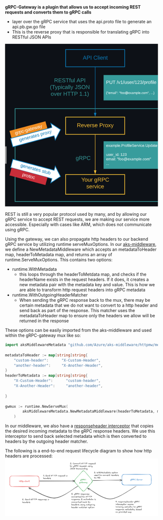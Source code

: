 **gRPC-Gateway is a plugin that allows us to accept incoming REST requests and converts them to gRPC calls**
  - layer over the  gRPC service that uses the api.proto file to generate an api.pb.gw.go file
  - This is the reverse proxy that is responsible for translating gRPC into RESTful JSON APIs

![grpc-gateway.png](/docs/images/grpc-gateway.png)

REST is still a very popular protocol used by many, and by allowing our gRPC service to accept REST requests, we are making our service more accessible. Especially with cases like ARM, which does not communicate using gRPC. 

Using the gateway, we can also propagate http headers to our backend gRPC service by utilizing runtime serveMuxOptions. In our [aks-middleware](https://github.com/Azure/aks-middleware/blob/main/httpmw/metadata/metadata.go), we define a NewMetadataMiddleware which accepts an metadataToHeader map, headerToMetadata map, and returns an array of runtime.ServeMuxOptions. This contains two options:
- runtime.WithMetadata
    - this loops through the headerToMetdata map, and checks if the headerName exists in the request headers. If it does, it creates a new metadata pair with the metadata key and value. This is how we are able to transform http request headers into gRPC metadata
- runtime.WithOutgoingHeaderMatcher
    - When sending the gRPC response back to the mux, there may be certain metadata that we do not want to convert to a http header and send back as part of the response. This matcher uses the metadataToHeader map to ensure only the headers we allow will be returned in the response

These options can be easily imported from the aks-middleware and used within the gRPC-gateway mux like so:
```go
import aksMiddlewareMetadata "github.com/Azure/aks-middleware/httpmw/metadata"

metadataToHeader := map[string]string{
    "custom-header":      "X-Custom-Header",
    "another-header":     "X-Another-Header",
}
headerToMetadata := map[string]string{
    "X-Custom-Header":      "custom-header",
    "X-Another-Header":     "another-header",
			
}

gwmux := runtime.NewServeMux(
        aksMiddlewareMetadata.NewMetadataMiddleware(headerToMetadata, metadataToHeader)...,
    )
```

In our middleware, we also have a [responseheader interceptor](https://github.com/Azure/aks-middleware/blob/main/responseheader/responseheader.go) that copies the desired incoming metadata to the gRPC response headers. We use this interceptor to send back selected metadata which is then converted to headers by the outgoing header matcher.

The following is a end-to-end request lifecycle diagram to show how http headers are processed:
![updated diagram.png](/docs/images/request-lifecycle.png)


